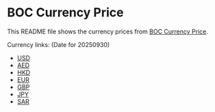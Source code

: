# BOC Currency Price

This README file shows the currency prices from [BOC Currency Price](https://www.boc.cn/sourcedb/whpj/).

Currency links: (Date for 20250930)

- [USD](https://bocurrencyprice.techina.science/BOC_CURRENCY_PRICE/USD/20250930.json)
- [AED](https://bocurrencyprice.techina.science/BOC_CURRENCY_PRICE/AED/20250930.json)
- [HKD](https://bocurrencyprice.techina.science/BOC_CURRENCY_PRICE/HKD/20250930.json)
- [EUR](https://bocurrencyprice.techina.science/BOC_CURRENCY_PRICE/EUR/20250930.json)
- [GBP](https://bocurrencyprice.techina.science/BOC_CURRENCY_PRICE/GBP/20250930.json)
- [JPY](https://bocurrencyprice.techina.science/BOC_CURRENCY_PRICE/JPY/20250930.json)
- [SAR](https://bocurrencyprice.techina.science/BOC_CURRENCY_PRICE/SAR/20250930.json)
